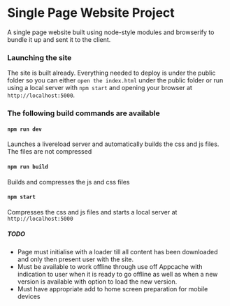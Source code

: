 # Single Page Website Project

A single page website built using node-style modules and browserify to bundle it up and sent it to the client. 

### Launching the site

The site is built already. Everything needed to deploy is under the public folder so you can either `open the index.html` under the public folder or run using a local server with `npm start` and opening your browser at `http://localhost:5000`.

### The following build commands are  available

#### `npm run dev`
Launches a livereload server and automatically builds the css and js files. The files are not compressed

#### `npm run build`
Builds and compresses the js and css files

#### `npm start`
Compresses the css and js files and starts a local server at `http://localhost:5000`

##### TODO

* Page must initialise with a loader till all content has been downloaded and only then present user with the site.
* Must be available to work offline through use off Appcache with indication to user when it is ready to go offline as well as when a new version is available with option to load the new version.
* Must have appropriate add to home screen preparation for mobile devices
